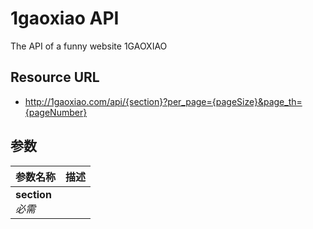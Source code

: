 1gaoxiao API
============

The API of a funny website 1GAOXIAO

Resource URL
------------
- http://1gaoxiao.com/api/{section}?per_page={pageSize}&page_th={pageNumber}

参数
----

参数名称              | 描述
--------------------  | ------
**section**<br>*必需* |


